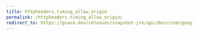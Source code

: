 ```yaml
---
title: httpheaders.timing_allow_origin
permalink: /httpheaders.timing_allow_origin/
redirect_to: https://guava.dev/releases/snapshot-jre/api/docs/com/google/common/net/HttpHeaders.html#TIMING_ALLOW_ORIGIN
---
```

